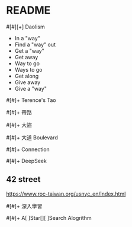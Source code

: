 # README

#[#][+] Daolism

- In a "way"
- Find a "way" out
- Get a "way" 
- Get away
- Way to go
- Ways to go
- Get along
- Give away
- Give a "way"

#[#]+ Terence's Tao

#[#]+ 帶路

#[#]+ 大盜

#[#]+ 大道 Boulevard

#[#]+ Connection

#[#]+ DeepSeek

## 42 street 

<https://www.roc-taiwan.org/usnyc_en/index.html>

#[#]+ 深入學習

#[#]+ A[ ]Star[][ ]Search Alogrithm
